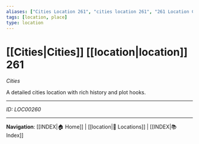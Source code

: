 ```yaml
---
aliases: ["Cities Location 261", "cities location 261", "261 Location Cities"]
tags: [location, place]
type: location
---
```


# [[Cities|Cities]] [[location|location]] 261

*Cities*

A detailed cities location with rich history and plot hooks.

---
*ID: LOC00260*

---
**Navigation**: [[INDEX|🏠 Home]] | [[location|📍 Locations]] | [[INDEX|📚 Index]]

